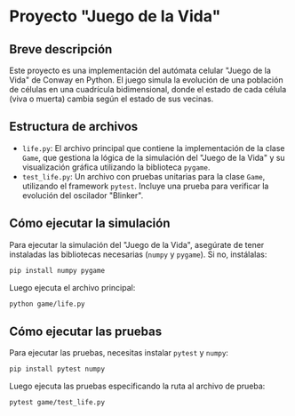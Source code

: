 # Proyecto "Juego de la Vida"

## Breve descripción

Este proyecto es una implementación del autómata celular "Juego de la Vida" de Conway en Python. El juego simula la evolución de una población de células en una cuadrícula bidimensional, donde el estado de cada célula (viva o muerta) cambia según el estado de sus vecinas.

## Estructura de archivos

-   `life.py`: El archivo principal que contiene la implementación de la clase `Game`, que gestiona la lógica de la simulación del "Juego de la Vida" y su visualización gráfica utilizando la biblioteca `pygame`.
-   `test_life.py`: Un archivo con pruebas unitarias para la clase `Game`, utilizando el framework `pytest`. Incluye una prueba para verificar la evolución del oscilador "Blinker".

## Cómo ejecutar la simulación

Para ejecutar la simulación del "Juego de la Vida", asegúrate de tener instaladas las bibliotecas necesarias (`numpy` y `pygame`). Si no, instálalas:

```bash
pip install numpy pygame
```

Luego ejecuta el archivo principal:

```bash
python game/life.py
```

## Cómo ejecutar las pruebas

Para ejecutar las pruebas, necesitas instalar `pytest` y `numpy`:

```bash
pip install pytest numpy
```

Luego ejecuta las pruebas especificando la ruta al archivo de prueba:

```bash
pytest game/test_life.py
```